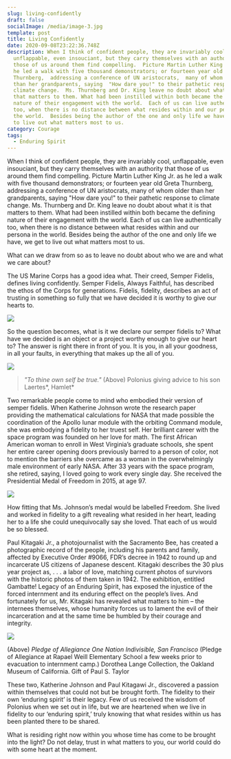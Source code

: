 ```yaml
---
slug: living-confidently
draft: false
socialImage: /media/image-3.jpg
template: post
title: Living Confidently
date: 2020-09-08T23:22:36.748Z
description: When I think of confident people, they are invariably cool,
  unflappable, even insouciant, but they carry themselves with an authority that
  those of us around them find compelling.  Picture Martin Luther King Jr.  as
  he led a walk with five thousand demonstrators; or fourteen year old Greta
  Thurnberg,  addressing a conference of UN aristocrats,  many of whom older
  than her grandparents, saying  "How dare you!" to their pathetic response to
  climate change.  Ms. Thurnberg and Dr. King leave no doubt about what it is
  that matters to them. What had been instilled within both became the defining
  nature of their engagement with the world.  Each of us can live authentically
  too, when there is no distance between what resides within and our persona in
  the world.  Besides being the author of the one and only life we have, we get
  to live out what matters most to us.
category: Courage
tags:
  - Enduring Spirit
---
```

When I think of confident people, they are invariably cool, unflappable, even insouciant, but they carry themselves with an authority that those of us around them find compelling.  Picture Martin Luther King Jr.  as he led a walk with five thousand demonstrators; or fourteen year old Greta Thurnberg,  addressing a conference of UN aristocrats,  many of whom older than her grandparents, saying  "How dare you!" to their pathetic response to climate change.  Ms. Thurnberg and Dr. King leave no doubt about what it is that matters to them. What had been instilled within both became the defining nature of their engagement with the world.  Each of us can live authentically too, when there is no distance between what resides within and our persona in the world.  Besides being the author of the one and only life we have, we get to live out what matters most to us.

What can we draw from so as to leave no doubt about who we are and what we care about? 

The US Marine Corps has a good idea what.  Their creed, Semper Fidelis, defines living confidently.  Semper Fidelis, Always Faithful, has described the ethos of the Corps for generations.  Fidelis, fidelity, describes an act of  trusting in something so fully that we have decided it is worthy to give our hearts to.   

![](/media/semper-fidelis-.jpg.png)

So the question becomes, what is it we declare our semper fidelis to?  What have we decided is an object or a project worthy enough to give our heart to?  The answer is right there in front of you.  It is you, in all your goodness, in all your faults, in everything that makes up the all of you.

![](/media/untitled.png)

> *"To thine own self be true."*                                 (Above) Polonius giving advice to his son Laertes*,  Hamlet*

Two remarkable people come to mind who embodied their version of semper fidelis.  When Katherine Johnson wrote the research paper providing the mathematical calculations for NASA that made possible the coordination of the Apollo lunar module with the orbiting Command module, she was embodying a fidelity to her truest self.  Her brilliant career with the space program was founded on her love for math.  The first African American woman to enroll in West Virginia’s graduate schools,  she spent her entire career opening doors previously barred to a person of color, not to mention the barriers she overcame as a woman in the overwhelmingly male environment of early NASA.   After 33 years with the space program, she retired, saying, I loved going to work every single day.  She received the Presidential Medal of Freedom in 2015, at age 97. 

![](/media/katherine-johnson-medal-of-freedom.jpg.png)

How fitting that Ms. Johnson’s medal would be labelled Freedom.  She lived and worked in fidelity to a gift revealing what resided in her heart, leading her to a life she could unequivocally say she loved.  That each of us would be so blessed. 	

Paul Kitagaki Jr., a photojournalist with the Sacramento Bee, has created a photographic record of the people, including his parents and family, affected by Executive Order #9066, FDR’s decree in 1942 to round up and incarcerate US citizens of Japanese descent.  Kitagaki describes the 30 plus year project as, . . . a labor of love,  matching current photos of survivors with the historic photos of them taken in 1942.  The exhibition, entitled Gambatte! Legacy of an Enduring Spirit, has exposed the injustice of the forced internment and its enduring effect on the people’s lives.  And fortunately for us,  Mr. Kitagaki has revealed what matters to him –  the internees themselves, whose humanity forces us to lament the evil of their incarceration and at the same time be humbled by their courage and integrity. 	 

![](/media/pledge-of-allegience-one-nation-indivisible-san-francisco-pledge-of-allegiance-at-rafael-weill-elementary-school-a-few-weeks-prior-to-evacuation-dorothea-lange-collection-the-oakland-museum-of-california.-gift-of-paul-s.-taylor..jpg)



(Above) *Pledge of Allegiance One Nation Indivisible, San Francisco* (Pledge of Allegiance at Rapael Weill Elementary School a few weeks prior to evacuation to internment camp.) Dorothea Lange Collection, the Oakland Museum of California. Gift of Paul S. Taylor







These two, Katherine Johnson and Paul Kitagawi Jr., discovered a passion within themselves that could not but be brought forth.  The fidelity to their own ‘enduring spirit’ is their legacy.   Few of us received the wisdom of Polonius when we set out in life, but we are heartened when we live in fidelity to our ‘enduring spirit,’ truly knowing that what resides within us has been planted there to be shared.   

What is residing right now within you whose time has come to be brought into the light?  Do not delay, trust in what matters to you, our world could do with some heart at the moment.